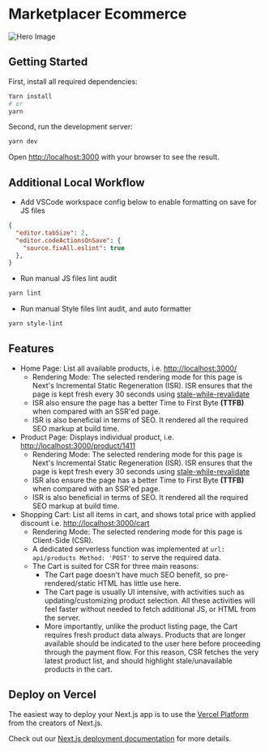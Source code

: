 # Marketplacer Ecommerce

![Hero Image](https://i.ibb.co/MNGgRkw/Screen-Shot-2022-10-09-at-7-58-17-pm.png)

## Getting Started

First, install all required dependencies:

```bash
Yarn install
# or
yarn
```

Second, run the development server:

```bash
yarn dev
```

Open [http://localhost:3000](http://localhost:3000) with your browser to see the result.

## Additional Local Workflow

- Add VSCode workspace config below to enable formatting on save for JS files
  
```json
{
  "editor.tabSize": 2,
  "editor.codeActionsOnSave": {
    "source.fixAll.eslint": true
  },
}
```

- Run manual JS files lint audit
  
```bash
yarn lint
```

- Run manual Style files lint audit, and auto formatter
  
```bash
yarn style-lint
```

## Features

- Home Page: List all available products, i.e. [http://localhost:3000/](http://localhost:3000/)
  - Rendering Mode: The selected rendering mode for this page is Next's Incremental Static Regeneration (ISR). ISR ensures that the page is kept fresh every 30 seconds using [stale-while-revalidate](https://www.rfc-editor.org/rfc/rfc5861#section-3)
  - ISR also ensure the page has a better Time to First Byte **(TTFB)** when compared with an SSR'ed page.
  - ISR is also beneficial in terms of SEO. It rendered all the required SEO markup at build time.
- Product Page: Displays individual product, i.e. [http://localhost:3000/product/1411](http://localhost:3000/product/1411)
  - Rendering Mode: The selected rendering mode for this page is Next's Incremental Static Regeneration (ISR). ISR ensures that the page is kept fresh every 30 seconds using [stale-while-revalidate](https://www.rfc-editor.org/rfc/rfc5861#section-3)
  - ISR also ensure the page has a better Time to First Byte **(TTFB)** when compared with an SSR'ed page.
  - ISR is also beneficial in terms of SEO. It rendered all the required SEO markup at build time.
- Shopping Cart: List all items in cart, and shows total price with applied discount i.e. [http://localhost:3000/cart](http://localhost:3000/cart)
  - Rendering Mode: The selected rendering mode for this page is Client-Side (CSR).
  - A dedicated serverless function was implemented at `url: api/products Method: 'POST'` to serve the required data.
  - The Cart is suited for CSR for three main reasons:
    - The Cart page doesn't have much SEO benefit, so pre-rendered/static HTML has little use here.
    - The Cart page is usually UI intensive, with activities such as updating/customizing product selection. All these activities will feel faster without needed to fetch additional JS, or HTML from the server.
    - More importantly, unlike the product listing page, the Cart requires fresh product data always. Products that are longer available should be indicated to the user here before proceeding through the payment flow. For this reason, CSR fetches the very latest product list, and should highlight stale/unavailable products in the cart.


## Deploy on Vercel

The easiest way to deploy your Next.js app is to use the [Vercel Platform](https://vercel.com/new?utm_medium=default-template&filter=next.js&utm_source=create-next-app&utm_campaign=create-next-app-readme) from the creators of Next.js.

Check out our [Next.js deployment documentation](https://nextjs.org/docs/deployment) for more details.
